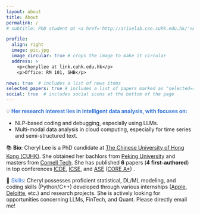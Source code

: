 ```yaml
---
layout: about
title: About
permalink: /
# subtitle: PhD student at <a href='http://ariselab.cse.cuhk.edu.hk/'>ARISE Lab</a>, CSE, <a href="https://www.cse.cuhk.edu.hk/">CUHK</a>, advised by <a href="https://www.cse.cuhk.edu.hk/lyu/">Prof. Michael R. Lyu</a>.

profile:
  align: right
  image: pic.jpg
  image_circular: true # crops the image to make it circular
  address: >
    <p>cheryllee at link.cuhk.edu.hk</p>
    <p>Office: RM 101, SHB</p>

news: true  # includes a list of news items
selected_papers: true # includes a list of papers marked as "selected={true}"
social: true  # includes social icons at the bottom of the page
---
```


💡 <strong><span style="color: #3274D8">Her research interest lies in intelligent data analysis, with focuses on:</span></strong>
- NLP-based coding and debugging, especially using LLMs.
- Multi-modal data analysis in cloud computing, especially for time series and semi-structured text.


📚 <b>Bio</b>: Cheryl Lee is a PhD candidate at <a href="https://www.cse.cuhk.edu.hk/">The Chinese University of Hong Kong (CUHK)</a>. She obtained her bachlors from <a href="https://english.pku.edu.cn/">Peking University</a> and masters from <a href="https://tech.cornell.edu/">Cornell Tech</a>. She has published **6** papers (**4 first-authored**) in top conferences <a href="https://ieeexplore.ieee.org/xpl/conhome/1000178/all-proceedings">ICDE</a>, <a href="https://dl.acm.org/conference/icse">ICSE</a>, and <a href="https://dl.acm.org/conference/ase">ASE</a> (<a href="http://portal.core.edu.au/conf-ranks/?search=Software&by=all&source=CORE2023&sort=arank&page=1">CORE A*</a>) .

<!-- 🌈 Preferred Gender Pronouns: They or She -->

<!-- 🍻 <b>Cheryl is actively looking for cooperation opportunities concerning DL(LLM)-empowered software automation. Please directly email me!</b> -->
 🍻 <span style="color: #3274D8">Skills</span>: Cheryl possesses proficient statistical, DL/ML modeling, and coding skills (Python/C++) developed through various internships (<a href="https://www.apple.com/">Apple</a>, <a href="https://www2.deloitte.com/cn/en.html">Deloitte</a>, etc.) and research projects. She is actively looking for opportunities concerning LLMs, FinTech, and Quant. Please directly email me!
